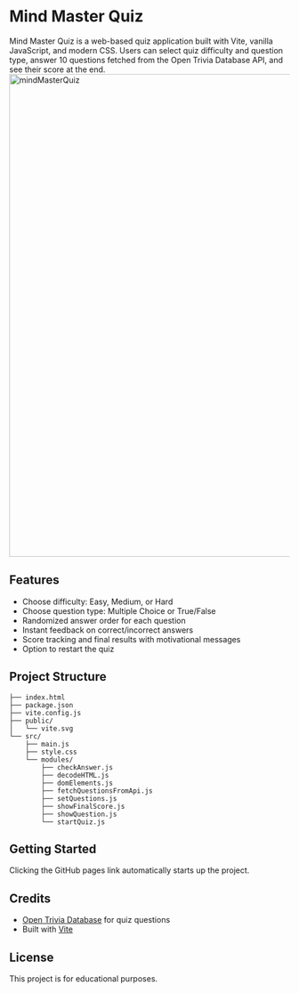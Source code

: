 # Mind Master Quiz

Mind Master Quiz is a web-based quiz application built with Vite, vanilla JavaScript, and modern CSS. Users can select quiz difficulty and question type, answer 10 questions fetched from the Open Trivia Database API, and see their score at the end.
<img width="1920" height="868" alt="mindMasterQuiz" src="https://github.com/user-attachments/assets/1f3210e0-2da6-41cb-9045-4aec27d5d150" />

## Features

- Choose difficulty: Easy, Medium, or Hard
- Choose question type: Multiple Choice or True/False
- Randomized answer order for each question
- Instant feedback on correct/incorrect answers
- Score tracking and final results with motivational messages
- Option to restart the quiz

## Project Structure

```
├── index.html
├── package.json
├── vite.config.js
├── public/
│   └── vite.svg
└── src/
    ├── main.js
    ├── style.css
    └── modules/
        ├── checkAnswer.js
        ├── decodeHTML.js
        ├── domElements.js
        ├── fetchQuestionsFromApi.js
        ├── setQuestions.js
        ├── showFinalScore.js
        ├── showQuestion.js
        └── startQuiz.js
```

## Getting Started
Clicking the GitHub pages link automatically starts up the project.

## Credits

- [Open Trivia Database](https://opentdb.com/) for quiz questions
- Built with [Vite](https://vitejs.dev/)

## License

This project is for educational purposes.

